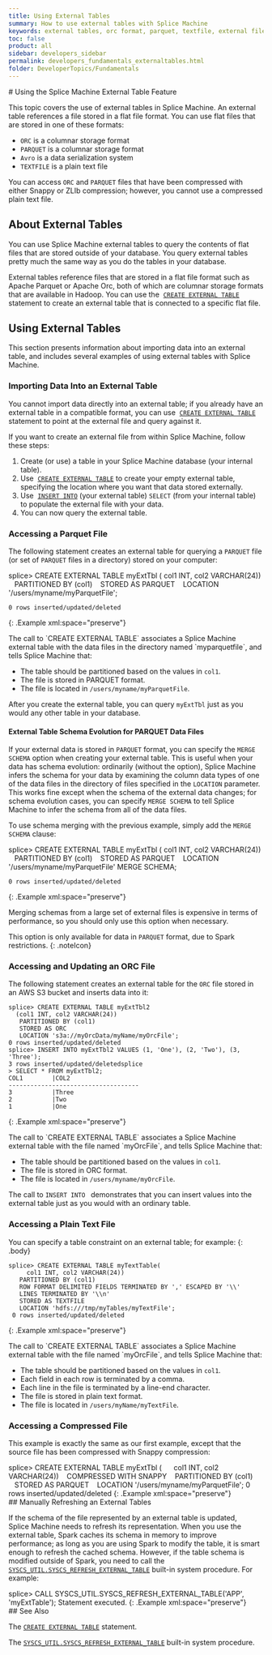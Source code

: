 ```yaml
---
title: Using External Tables
summary: How to use external tables with Splice Machine
keywords: external tables, orc format, parquet, textfile, external file, compression
toc: false
product: all
sidebar: developers_sidebar
permalink: developers_fundamentals_externaltables.html
folder: DeveloperTopics/Fundamentals
---
```

<section>
<div class="TopicContent" data-swiftype-index="true" markdown="1">
# Using the Splice Machine External Table Feature

This topic covers the use of external tables in Splice Machine. An
external table references a file stored in a flat file format. You can
use flat files that are stored in one of these formats:

* `ORC` is a columnar storage format
* `PARQUET` is a columnar storage format
* `Avro` is a data serialization system
* `TEXTFILE` is a plain text file

You can access `ORC` and `PARQUET` files that have been compressed with
either Snappy or ZLIb compression; however, you cannot use a compressed
plain text file.

## About External Tables

You can use Splice Machine external tables to query the contents of flat
files that are stored outside of your database. You query external
tables pretty much the same way as you do the tables in your database.

External tables reference files that are stored in a flat file format
such as Apache Parquet or Apache Orc, both of which are columnar storage
formats that are available in Hadoop. You can use the &nbsp;[`CREATE EXTERNAL
TABLE`](sqlref_statements_createexternaltable.html) statement to create
an external table that is connected to a specific flat file.

## Using External Tables

This section presents information about importing data into an external
table, and includes several examples of using external tables with
Splice Machine.

### Importing Data Into an External Table

You cannot import data directly into an external table; if you already
have an external table in a compatible format, you can use &nbsp;[`CREATE
EXTERNAL TABLE`](sqlref_statements_createexternaltable.html) statement
to point at the external file and query against it.

If you want to create an external file from within Splice Machine,
follow these steps:

1.  Create (or use) a table in your Splice Machine database (your
    internal table).
2.  Use &nbsp;[`CREATE EXTERNAL
    TABLE`](sqlref_statements_createexternaltable.html) to create your
    empty external table, specifying the location where you want that
    data stored externally.
3.  Use &nbsp;[`INSERT INTO`](sqlref_statements_insert.html) (your external
    table) `SELECT` (from your internal table) to populate the external
    file with your data.
4.  You can now query the external table.

### Accessing a Parquet File

The following statement creates an external table for querying a
`PARQUET` file (or set of `PARQUET` files in a directory) stored on your computer:

<div class="preWrapperWide" markdown="1">
    splice> CREATE EXTERNAL TABLE myExtTbl (
      col1 INT, col2 VARCHAR(24))
        PARTITIONED BY (col1)
        STORED AS PARQUET
        LOCATION '/users/myname/myParquetFile';

    0 rows inserted/updated/deleted
{: .Example xml:space="preserve"}

</div>
The call to `CREATE EXTERNAL TABLE` associates a Splice Machine external
table with the data files in the directory named `myparquetfile`, and tells Splice Machine
that:

* The table should be partitioned based on the values in `col1`.
* The file is stored in PARQUET format.
* The file is located in `/users/myname/myParquetFile`.

After you create the external table, you can query `myExtTbl` just as
you would any other table in your database.

#### External Table Schema Evolution for PARQUET Data Files
If your external data is stored in `PARQUET` format, you can specify the `MERGE SCHEMA` option when creating your external table. This is useful when your data has schema evolution: ordinarily (without the option), Splice Machine infers the schema for your data by examining the column data types of one of the data files in the directory of files specified in the `LOCATION` parameter. This works fine except when the schema of the external data changes; for schema evolution cases, you can specify `MERGE SCHEMA` to tell Splice Machine to infer the schema from all of the data files.

To use schema merging with the previous example, simply add the `MERGE SCHEMA` clause:

<div class="preWrapperWide" markdown="1">
    splice> CREATE EXTERNAL TABLE myExtTbl (
      col1 INT, col2 VARCHAR(24))
        PARTITIONED BY (col1)
        STORED AS PARQUET
        LOCATION '/users/myname/myParquetFile'
        MERGE SCHEMA;

    0 rows inserted/updated/deleted
{: .Example xml:space="preserve"}
</div>

Merging schemas from a large set of external files is expensive in terms of performance, so you should only use this option when necessary.

This option is only available for data in `PARQUET` format, due to Spark restrictions.
{: .noteIcon}

### Accessing and Updating an ORC File

The following statement creates an external table for the `ORC` file stored in an AWS S3 bucket and inserts data into it:

<div class="preWrapperWide" markdown="1">

    splice> CREATE EXTERNAL TABLE myExtTbl2
      (col1 INT, col2 VARCHAR(24))
       PARTITIONED BY (col1)
       STORED AS ORC
       LOCATION 's3a://myOrcData/myName/myOrcFile';
    0 rows inserted/updated/deleted
    splice> INSERT INTO myExtTbl2 VALUES (1, 'One'), (2, 'Two'), (3, 'Three');
    3 rows inserted/updated/deletedsplice
    > SELECT * FROM myExtTbl2;
    COL1        |COL2
    ------------------------------------
    3           |Three
    2           |Two
    1           |One
{: .Example xml:space="preserve"}

</div>
The call to `CREATE EXTERNAL TABLE` associates a Splice Machine external
table with the file named `myOrcFile`, and tells Splice Machine that:

* The table should be partitioned based on the values in `col1`.
* The file is stored in ORC format.
* The file is located in `/users/myname/myOrcFile`.

The call to `INSERT INTO ` demonstrates that you can insert values into
the external table just as you would with an ordinary table.

### Accessing a Plain Text File

You can specify a table constraint on an external table; for example:
{: .body}

<div class="preWrapperWide" markdown="1">

    splice> CREATE EXTERNAL TABLE myTextTable(
         col1 INT, col2 VARCHAR(24))
       PARTITIONED BY (col1)
       ROW FORMAT DELIMITED FIELDS TERMINATED BY ',' ESCAPED BY '\\'
       LINES TERMINATED BY '\\n'
       STORED AS TEXTFILE
       LOCATION 'hdfs:///tmp/myTables/myTextFile';
     0 rows inserted/updated/deleted
{: .Example xml:space="preserve"}

</div>
The call to `CREATE EXTERNAL TABLE` associates a Splice Machine external
table with the file named `myOrcFile`, and tells Splice Machine that:

* The table should be partitioned based on the values in `col1`.
* Each field in each row is terminated by a comma.
* Each line in the file is terminated by a line-end character.
* The file is stored in plain text format.
* The file is located in `/users/myName/myTextFile`.

### Accessing a Compressed File

This example is exactly the same as our first example, except that the
source file has been compressed with Snappy compression:

<div class="preWrapperWide" markdown="1">
    splice> CREATE EXTERNAL TABLE myExtTbl (
          col1 INT, col2 VARCHAR(24))
        COMPRESSED WITH SNAPPY
        PARTITIONED BY (col1)
        STORED AS PARQUET
        LOCATION '/users/myname/myParquetFile';
     0 rows inserted/updated/deleted
{: .Example xml:space="preserve"}

</div>
## Manually Refreshing an External Tables

If the schema of the file represented by an external table is updated,
Splice Machine needs to refresh its representation. When you use the
external table, Spark caches its schema in memory to improve
performance; as long as you are using Spark to modify the table, it is
smart enough to refresh the cached schema. However, if the table schema
is modified outside of Spark, you need to call the
[`SYSCS_UTIL.SYSCS_REFRESH_EXTERNAL_TABLE`](sqlref_sysprocs_refreshexttable.html)
built-in system procedure. For example:

<div class="preWrapperWide" markdown="1">
    splice> CALL SYSCS_UTIL.SYSCS_REFRESH_EXTERNAL_TABLE('APP', 'myExtTable');
    Statement executed.
{: .Example xml:space="preserve"}

</div>
## See Also

The
[`CREATE EXTERNAL TABLE`](sqlref_statements_createexternaltable.html)
statement.

The
[`SYSCS_UTIL.SYSCS_REFRESH_EXTERNAL_TABLE`](sqlref_sysprocs_refreshexttable.html)
built-in system procedure.

</div>
</section>
